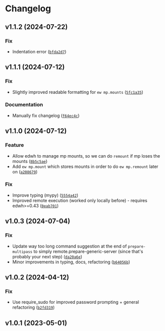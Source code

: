 # Changelog

<!--next-version-placeholder-->

## v1.1.2 (2024-07-22)

### Fix

* Indentation error ([`bfda2d7`](https://github.com/educationwarehouse/edwh-multipass-plugin/commit/bfda2d76fb7adfda377b1919225131419b5f3114))

## v1.1.1 (2024-07-12)

### Fix

* Slightly improved readable formatting for `ew mp.mounts` ([`5fc1a35`](https://github.com/educationwarehouse/edwh-multipass-plugin/commit/5fc1a35cb50d4ed6448790d1421dcfc8d1a15614))

### Documentation

* Manually fix changelog ([`f64ec4c`](https://github.com/educationwarehouse/edwh-multipass-plugin/commit/f64ec4c801b6df5e1708fe5e177cb7bdfe8b9c41))

## v1.1.0 (2024-07-12)

### Feature

* Allow edwh to manage mp mounts, so we can do `remount` if mp loses the mounts ([`8b5c5ae`](https://github.com/educationwarehouse/edwh-multipass-plugin/commit/8b5c5aee3d5b520de5b4a76f6ded207782cc68ba))
* Add `ew mp.mount` which stores mounts in order to do `ew mp.remount` later on ([`a208679`](https://github.com/educationwarehouse/edwh-multipass-plugin/commit/a208679af06b411d81510c47c09ba81edce6feb3))

### Fix

* Improve typing (mypy) ([`5554a42`](https://github.com/educationwarehouse/edwh-multipass-plugin/commit/5554a42ca9902921c254a4e20c5a909dce049bbb))
* Improved remote execution (worked only locally before) - requires edwh>=0.43 ([`0eab701`](https://github.com/educationwarehouse/edwh-multipass-plugin/commit/0eab701b70a83c7d4e30a9d5cf61ff11349985fd))


## v1.0.3 (2024-07-04)

### Fix

* Update way too long command suggestion at the end of `prepare-multipass` to simply remote.prepare-generic-server (since that's probably your next step) ([`da20a6e`](https://github.com/educationwarehouse/edwh-multipass-plugin/commit/da20a6e6d465c14b1f0d6ba389c649f79f39fd81))
* Minor improvements in typing, docs, refactoring ([`b64056b`](https://github.com/educationwarehouse/edwh-multipass-plugin/commit/b64056bffdbf6b9e0dd77ae3f0eb7bcad9700a9d))

## v1.0.2 (2024-04-12)

### Fix

* Use require_sudo for improved password prompting + general refactoring ([`b2fd319`](https://github.com/educationwarehouse/edwh-multipass-plugin/commit/b2fd3192097800832254fab9cd691c20acd29f66))

## v1.0.1 (2023-05-01)

